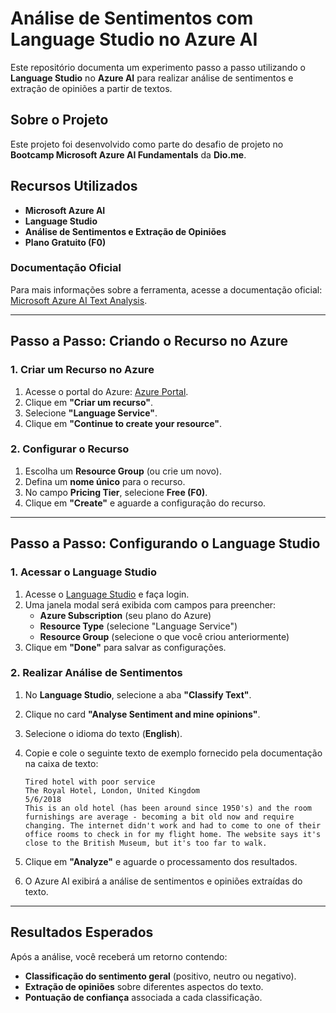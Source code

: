 # Análise de Sentimentos com Language Studio no Azure AI

Este repositório documenta um experimento passo a passo utilizando o **Language Studio** no **Azure AI** para realizar análise de sentimentos e extração de opiniões a partir de textos.

## Sobre o Projeto
Este projeto foi desenvolvido como parte do desafio de projeto no **Bootcamp Microsoft Azure AI Fundamentals** da **Dio.me**.

## Recursos Utilizados
- **Microsoft Azure AI**
- **Language Studio**
- **Análise de Sentimentos e Extração de Opiniões**
- **Plano Gratuito (F0)**

### Documentação Oficial
Para mais informações sobre a ferramenta, acesse a documentação oficial: [Microsoft Azure AI Text Analysis](https://aka.ms/ai900-text-analysis).

---

## Passo a Passo: Criando o Recurso no Azure

### 1. Criar um Recurso no Azure
1. Acesse o portal do Azure: [Azure Portal](https://portal.azure.com/#home).
2. Clique em **"Criar um recurso"**.
3. Selecione **"Language Service"**.
4. Clique em **"Continue to create your resource"**.

### 2. Configurar o Recurso
1. Escolha um **Resource Group** (ou crie um novo).
2. Defina um **nome único** para o recurso.
3. No campo **Pricing Tier**, selecione **Free (F0)**.
4. Clique em **"Create"** e aguarde a configuração do recurso.

---

## Passo a Passo: Configurando o Language Studio

### 1. Acessar o Language Studio
1. Acesse o [Language Studio](https://language.cognitive.azure.com/) e faça login.
2. Uma janela modal será exibida com campos para preencher:
   - **Azure Subscription** (seu plano do Azure)
   - **Resource Type** (selecione "Language Service")
   - **Resource Group** (selecione o que você criou anteriormente)
3. Clique em **"Done"** para salvar as configurações.

### 2. Realizar Análise de Sentimentos
1. No **Language Studio**, selecione a aba **"Classify Text"**.
2. Clique no card **"Analyse Sentiment and mine opinions"**.
3. Selecione o idioma do texto (**English**).
4. Copie e cole o seguinte texto de exemplo fornecido pela documentação na caixa de texto:

   ```
   Tired hotel with poor service
   The Royal Hotel, London, United Kingdom
   5/6/2018
   This is an old hotel (has been around since 1950's) and the room furnishings are average - becoming a bit old now and require changing. The internet didn't work and had to come to one of their office rooms to check in for my flight home. The website says it's close to the British Museum, but it's too far to walk.
   ```

5. Clique em **"Analyze"** e aguarde o processamento dos resultados.
6. O Azure AI exibirá a análise de sentimentos e opiniões extraídas do texto.

---

## Resultados Esperados
Após a análise, você receberá um retorno contendo:
- **Classificação do sentimento geral** (positivo, neutro ou negativo).
- **Extração de opiniões** sobre diferentes aspectos do texto.
- **Pontuação de confiança** associada a cada classificação.

